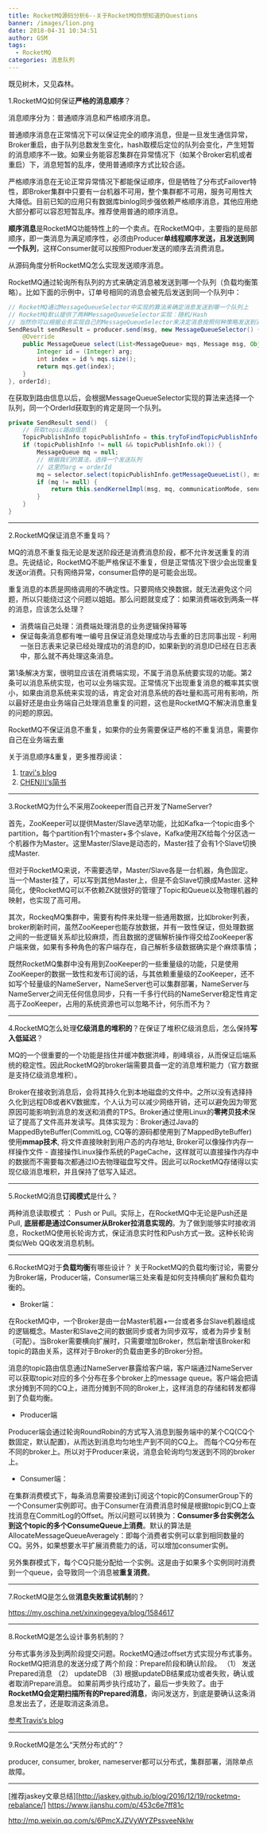 ```yaml
---
title: RocketMQ源码分析6--关于RocketMQ你想知道的Questions
banner: /images/lion.png
date: 2018-04-31 10:34:51
author: GSM
tags:
  - RocketMQ
categories: 消息队列
---
```

既见树木，又见森林。
<!-- more -->
1.RocketMQ如何保证**严格的消息顺序**？

消息顺序分为：普通顺序消息和严格顺序消息。

普通顺序消息在正常情况下可以保证完全的顺序消息，但是一旦发生通信异常，Broker重启，由于队列总数发生变化，hash取模后定位的队列会变化，产生短暂的消息顺序不一致。如果业务能容忍集群在异常情况下（如某个Broker宕机或者重启）下，消息短暂的乱序，使用普通顺序方式比较合适。

严格顺序消息在无论正常异常情况下都能保证顺序，但是牺牲了分布式Failover特性，即Broker集群中只要有一台机器不可用，整个集群都不可用，服务可用性大大降低。目前已知的应用只有数据库binlog同步强依赖严格顺序消息，其他应用绝大部分都可以容忍短暂乱序。推荐使用普通的顺序消息。

**顺序消息**是RocketMQ功能特性上的一个卖点。在RocketMQ中，主要指的是局部顺序，即一类消息为满足顺序性，必须由Producer**单线程顺序发送，且发送到同一个队列**，这样Consumer就可以按照Produer发送的顺序去消费消息。

从源码角度分析RocketMQ怎么实现发送顺序消息。

RocketMQ通过轮询所有队列的方式来确定消息被发送到哪一个队列（负载均衡策略）。比如下面的示例中，订单号相同的消息会被先后发送到同一个队列中：
```java
// RocketMQ通过MessageQueueSelector中实现的算法来确定消息发送到哪一个队列上
// RocketMQ默认提供了两种MessageQueueSelector实现：随机/Hash
// 当然你可以根据业务实现自己的MessageQueueSelector来决定消息按照何种策略发送到消息队列中
SendResult sendResult = producer.send(msg, new MessageQueueSelector() {
    @Override
    public MessageQueue select(List<MessageQueue> mqs, Message msg, Object arg) {
        Integer id = (Integer) arg;
        int index = id % mqs.size();
        return mqs.get(index);
    }
}, orderId);
```
在获取到路由信息以后，会根据MessageQueueSelector实现的算法来选择一个队列，同一个OrderId获取到的肯定是同一个队列。
```java
private SendResult send()  {
    // 获取topic路由信息
    TopicPublishInfo topicPublishInfo = this.tryToFindTopicPublishInfo(msg.getTopic());
    if (topicPublishInfo != null && topicPublishInfo.ok()) {
        MessageQueue mq = null;
        // 根据我们的算法，选择一个发送队列
        // 这里的arg = orderId
        mq = selector.select(topicPublishInfo.getMessageQueueList(), msg, arg);
        if (mq != null) {
            return this.sendKernelImpl(msg, mq, communicationMode, sendCallback, timeout);
        }
    }
}
```

---
2.RocketMQ保证消息不重复吗？

MQ的消息不重复指无论是发送阶段还是消费消息阶段，都不允许发送重复的消息。先说结论，RocketMQ不能严格保证不重复，但是正常情况下很少会出现重复发送or消费。只有网络异常，consumer启停的是可能会出现。

重复消息的本质是网络调用的不确定性。只要网络交换数据，就无法避免这个问题，所以只能绕过这个问题以姐姐。那么问题就变成了：如果消费端收到两条一样的消息，应该怎么处理？

- 消费端自己处理：消费端处理消息的业务逻辑保持幂等
- 保证每条消息都有唯一编号且保证消息处理成功与去重的日志同事出现 - 利用一张日志表来记录已经处理成功的消息的ID，如果新到的消息ID已经在日志表中，那么就不再处理这条消息。

第1条解决方案，很明显应该在消费端实现，不属于消息系统要实现的功能。第2条可以消息系统实现，也可以业务端实现。正常情况下出现重复消息的概率其实很小，如果由消息系统来实现的话，肯定会对消息系统的吞吐量和高可用有影响，所以最好还是由业务端自己处理消息重复的问题，这也是RocketMQ不解决消息重复的问题的原因。

RocketMQ不保证消息不重复，如果你的业务需要保证严格的不重复消息，需要你自己在业务端去重

关于消息顺序&重复，更多推荐阅读：
1. [travi's blog](https://blog.csdn.net/chunlongyu/article/details/53977819)
2. [CHEN川‘s简书](https://www.jianshu.com/p/453c6e7ff81c)
---

3.RocketMQ为什么不采用Zookeeper而自己开发了NameServer?

首先，ZooKeeper可以提供Master/Slave选举功能，比如Kafka一个topic由多个partition，每个partition有1个master+多个slave，Kafka使用ZK给每个分区选一个机器作为Master。这里Master/Slave是动态的，Master挂了会有1个Slave切换成Master.

但对于RocketMQ来说，不需要选举，Master/Slave各是一台机器，角色固定。当一个Master挂了，可以写到其他Master上，但是不会Slave切换成Master. 这种简化，使RocketMQ可以不依赖ZK就很好的管理了Topic和Queue以及物理机器的映射，也实现了高可用。

其次，RockeqMQ集群中，需要有构件来处理一些通用数据，比如broker列表，broker刷新时间，虽然ZooKeeper也能存放数据，并有一致性保证，但处理数据之间的一些逻辑关系却比较麻烦，而且数据的逻辑解析操作得交给ZooKeeper客户端来做，如果有多种角色的客户端存在，自己解析多级数据确实是个麻烦事情；

既然RocketMQ集群中没有用到ZooKeeper的一些重量级的功能，只是使用ZooKeeper的数据一致性和发布订阅的话，与其依赖重量级的ZooKeeper，还不如写个轻量级的NameServer，NameServer也可以集群部署，NameServer与NameServer之间无任何信息同步，只有一千多行代码的NameServer稳定性肯定高于ZooKeeper，占用的系统资源也可以忽略不计，何乐而不为？

---

4.RocketMQ怎么处理**亿级消息的堆积的**？在保证了堆积亿级消息后，怎么保持**写入低延迟**？

MQ的一个很重要的一个功能是挡住并缓冲数据洪峰，削峰填谷，从而保证后端系统的稳定性。因此RocketMQ的broker端需要具备一定的消息堆积能力（官方数据是支持亿级消息堆积）。

Broker在接收到消息后，会将其持久化到本地磁盘的文件中。之所以没有选择持久化到远程DB或者KV数据库，个人认为可以减少网络开销，还可以避免因为带宽原因可能影响到消息的发送和消费的TPS。Broker通过使用Linux的**零拷贝技术**保证了提高了文件高并发读写。具体实现为：Broker通过Java的MappedByteBuffer(CommitLog, CQ等的源码都使用到了MappedByteBuffer)使用**mmap技术**, 将文件直接映射到用户态的内存地址, Broker可以像操作内存一样操作文件 - 直接操作Linux操作系统的PageCache，这样就可以直接操作内存中的数据而不需要每次都通过IO去物理磁盘写文件。因此可以RocketMQ存储得以实现亿级消息堆积，并且保持了低写入延迟。

---
5.RocketMQ消息**订阅模式**是什么？

两种消息读取模式 ： Push or Pull。实际上，在RocketMQ中无论是Push还是Pull, **底层都是通过Consumer从Broker拉消息实现的**。为了做到能够实时接收消息，RocketMQ使用长轮询方式，保证消息实时性和Push方式一致。这种长轮询类似Web QQ收发消息机制。

---

6.RocketMQ对于**负载均衡**有哪些设计？
关于RocketMQ的负载均衡讨论，需要分为Broker端，Producer端，Consumer端三处来看是如何支持横向扩展和负载均衡的。

- Broker端：

在RocketMQ中，一个Broker是由一台Master机器+一台或者多台Slave机器组成的逻辑概念。Master和Slave之间的数据同步或者为同步双写，或者为异步复制（可配）。当Broker需要横向扩展时，只需要增加Broker，然后新增该Broker和topic的路由关系，这样对于Broker的负载由更多的Broker分担。

消息的topic路由信息通过NameServer暴露给客户端，客户端通过NameServer可以获取topic对应的多个分布在多个broker上的message queue。客户端会把请求分摊到不同的CQ上，进而分摊到不同的Broker上，这样消息的存储和转发都得到了负载均衡。

- Producer端

Producer端会通过轮询RoundRobin的方式写入消息到服务端中的某个CQ(CQ个数固定，默认配置)，从而达到消息均匀地生产到不同的CQ上。 而每个CQ分布在不同的broker上。所以对于Producer来说，消息会轮询均匀发送到不同的broker上。

- Consumer端：

在集群消费模式下，每条消息需要投递到订阅这个topic的ConsumerGroup下的一个Consumer实例即可。由于Consumer在消费消息时候是根据topic到CQ上查找消息在CommitLog的Offset。所以问题可以转换为：**Consumer多台实例怎么到这个topic的多个ConsumeQueue上消费**。默认的算法是AllocateMessageQueueAveragely：即每个消费者实例可以拿到相同数量的CQ。另外，如果想要水平扩展消费能力的话，可以增加consumer实例。

另外集群模式下，每个CQ只能分配给一个实例。这是由于如果多个实例同时消费到一个queue，会导致同一个消息被**重复消费**。 

---

7.RocketMQ是怎么做**消息失败重试机制**的？

https://my.oschina.net/xinxingegeya/blog/1584617

---

8.RocketMQ是怎么设计事务机制的？

分布式事务涉及到两阶段提交问题。RocketMQ通过offset方式实现分布式事务。RocketMQ把消息的发送分成了两个阶段：Prepare阶段和确认阶段。
（1） 发送Prepared消息
（2） updateDB
（3) 根据updateDB结果成功或者失败，确认或者取消Prepare消息。
如果前两步执行成功了，最后一步失败了。由于**RocketMQ会定期扫描所有的Prepared消息**，询问发送方，到底是要确认这条消息发出去了，还是取消这条消息。

[参考Travis‘s blog](https://blog.csdn.net/chunlongyu/article/details/53844393)

---
9.RocketMQ是怎么“天然分布式的”？

producer, consumer, broker, nameserver都可以分布式，集群部署，消除单点故障。

---
[推荐jaskey文章总结][http://jaskey.github.io/blog/2016/12/19/rocketmq-rebalance/]
https://www.jianshu.com/p/453c6e7ff81c

http://mp.weixin.qq.com/s/6PmcXJZVyWYZPssveeNkIw